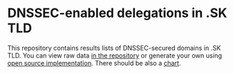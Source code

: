 DNSSEC-enabled delegations in .SK TLD
=====================================

This repository contains results lists of DNSSEC-secured domains in .SK TLD. You
can view raw data [in the
repository](https://github.com/oskar456/walk_dotsk_ds/tree/gh-pages) or generate
your own using [open source
implementation](https://github.com/oskar456/walk_dotsk_ds/tree/master). There
should be also a [chart](graph.html).

